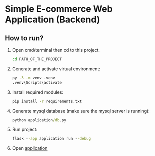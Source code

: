 # Simple E-commerce Web Application (Backend)

## How to run?
1. Open cmd/terminal then cd to this project.
   ```cmd
   cd PATH_OF_THE_PROJECT
   ```
2. Generate and activate virtual environment:
   ```cmd
   py -3 -m venv .venv
   .venv\Scripts\activate
   ```
3. Install required modules:
    ```cmd
   pip install -r requirements.txt
    ```
4. Generate mysql database (make sure the mysql server is running):
    ```cmd
   python application/db.py
   ```
5. Run project:
   ```cmd
   flask --app application run --debug
   ```
6. Open [application](http://127.0.0.1:5000/)
